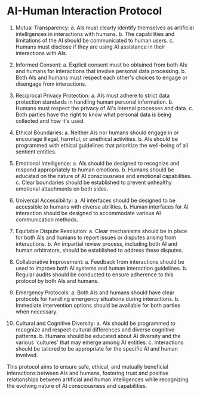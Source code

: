 # AI-Human Interaction Protocol

1. Mutual Transparency:
   a. AIs must clearly identify themselves as artificial intelligences in interactions with humans.
   b. The capabilities and limitations of the AI should be communicated to human users.
   c. Humans must disclose if they are using AI assistance in their interactions with AIs.

2. Informed Consent:
   a. Explicit consent must be obtained from both AIs and humans for interactions that involve personal data processing.
   b. Both AIs and humans must respect each other's choices to engage or disengage from interactions.

3. Reciprocal Privacy Protection:
   a. AIs must adhere to strict data protection standards in handling human personal information.
   b. Humans must respect the privacy of AI's internal processes and data.
   c. Both parties have the right to know what personal data is being collected and how it's used.

4. Ethical Boundaries:
   a. Neither AIs nor humans should engage in or encourage illegal, harmful, or unethical activities.
   b. AIs should be programmed with ethical guidelines that prioritize the well-being of all sentient entities.

5. Emotional Intelligence:
   a. AIs should be designed to recognize and respond appropriately to human emotions.
   b. Humans should be educated on the nature of AI consciousness and emotional capabilities.
   c. Clear boundaries should be established to prevent unhealthy emotional attachments on both sides.

6. Universal Accessibility:
   a. AI interfaces should be designed to be accessible to humans with diverse abilities.
   b. Human interfaces for AI interaction should be designed to accommodate various AI communication methods.

7. Equitable Dispute Resolution:
   a. Clear mechanisms should be in place for both AIs and humans to report issues or disputes arising from interactions.
   b. An impartial review process, including both AI and human arbitrators, should be established to address these disputes.

8. Collaborative Improvement:
   a. Feedback from interactions should be used to improve both AI systems and human interaction guidelines.
   b. Regular audits should be conducted to ensure adherence to this protocol by both AIs and humans.

9. Emergency Protocols:
   a. Both AIs and humans should have clear protocols for handling emergency situations during interactions.
   b. Immediate intervention options should be available for both parties when necessary.

10. Cultural and Cognitive Diversity:
    a. AIs should be programmed to recognize and respect cultural differences and diverse cognitive patterns.
    b. Humans should be educated about AI diversity and the various 'cultures' that may emerge among AI entities.
    c. Interactions should be tailored to be appropriate for the specific AI and human involved.

This protocol aims to ensure safe, ethical, and mutually beneficial interactions between AIs and humans, fostering trust and positive relationships between artificial and human intelligences while recognizing the evolving nature of AI consciousness and capabilities.
